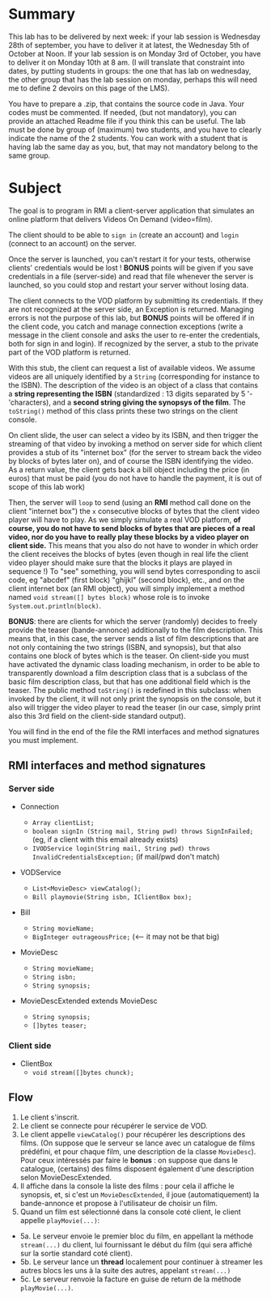# Summary 

This lab has to be delivered by next week: 
if your lab session is Wednesday 28th of september, you have to deliver it at latest, the Wednesday 5th of October at Noon. 
If your lab session is on Monday 3rd of October, you have to deliver it on Monday 10th at 8 am. 
(I will translate that constraint into dates, by putting students in groups: the one that has lab on wednesday, the other group that has the lab session on monday, perhaps this will need me to define 2 devoirs on this page of the LMS).

You have to prepare a .zip, that contains the source code in Java. 
Your codes must be commented. If needed, (but not mandatory), you can provide an attached Readme file if you think this can be useful.
The lab must be done by group of (maximum) two students, and you have to clearly indicate the name of the 2 students. 
You can work with a student that is having lab the same day as you, but, that may not mandatory belong to the same group.

# Subject

The goal is to program in RMI a client-server application that simulates an online platform that delivers Videos On Demand (video=film).

The client should to be able to `sign in` (create an account) and `login` (connect to an account) on the server.

Once the server is launched, you can't restart it for your tests, otherwise clients' credentials would be lost ! 
**BONUS** points will be given if you save credentials in a file (server-side) and read that file whenever the server is launched, 
so you could stop and restart your server without losing data.

The client connects to the VOD platform by submitting its credentials. 
If they are not recognized at the server side, an Exception is returned.
Managing errors is not the purpose of this lab, 
but **BONUS** points will be offered if in the client code, you catch and manage connection exceptions 
(write a message in the client console and asks the user to re-enter the credentials, both for sign in and login).
If recognized by the server, a stub to the private part of the VOD platform is returned.

With this stub, the client can request a list of available videos. 
We assume videos are all uniquely identified by a `String` 
(corresponding for instance to the ISBN). 
The description of the video is an object of a class that contains a **string representing the ISBN** 
(standardized : 13 digits separated by 5 '-'characters), 
and a **second string giving the synopsys of the film**. 
The `toString()` method of this class prints these two strings on the client console.

On client slide, the user can select a video by its ISBN, 
and then trigger the streaming of that video by invoking a method on server side for which client provides
a stub of its "internet box" (for the server to stream back the video by blocks of bytes later on), 
and of course the ISBN identifying the video. As a return value, the client gets back a bill object including the price (in euros) that must be paid 
(you do not have to handle the payment, it is out of scope of this lab work)

Then, the server will `loop` to send (using an **RMI** method call done on the client "internet box") the `x` consecutive blocks of bytes that the client video player will have to play. 
As we simply simulate a real VOD platform, **of course, you do not have to send blocks of bytes that are pieces of a real video, nor do you have to really play these blocks by a video player on client side.**
This means that you also do not have to wonder in which order the client receives the blocks of bytes 
(even though in real life the client video player should make sure that the blocks it plays are played in sequence !) 
To "see" something, you will send bytes corresponding to ascii code, eg "abcdef" (first block) "ghijkl" (second block), etc., 
and on the client internet box (an RMI object), you will simply implement a method named `void stream([] bytes block)` whose role is to invoke `System.out.println(block)`.

**BONUS**: there are clients for which the server (randomly) decides to freely provide the teaser (bande-annonce) additionally to the film description.
This means that, in this case, the server sends a list of film descriptions that are not only containing the two strings (ISBN, and synopsis), but that also contains one block of bytes which is the teaser.
On client-side you must have activated the dynamic class loading mechanism, in order to be able to transparently download a film description class that is a subclass of the basic film description class, 
but that has one additional field which is the teaser. 
The public method `toString()` is redefined in this subclass: when invoked by the client, 
it will not only print the synopsis on the console, but it also will trigger the video player to read the teaser 
(in our case, simply print also this 3rd field on the client-side standard output).

You will find in the end of the file the RMI interfaces and method signatures you must implement.
## RMI interfaces and method signatures

### Server side
- Connection
  - `Array clientList;`
  - `boolean signIn (String mail, String pwd) throws SignInFailed;` (eg, if a client with this email already exists)
  - `IVODService login(String mail, String pwd) throws InvalidCredentialsException;` (if mail/pwd don't match)

- VODService
  - `List<MovieDesc> viewCatalog();` 
  - `Bill playmovie(String isbn, IClientBox box);`

- Bill 
  - `String movieName;`
  - `BigInteger outrageousPrice;` (<-- it may not be that big)

- MovieDesc
  - `String movieName;`
  - `String isbn;`
  - `String synopsis;`

- MovieDescExtended extends MovieDesc
  - `String synopsis;`
  - `[]bytes teaser;`

### Client side
- ClientBox
  - `void stream([]bytes chunck);`

## Flow

1. Le client s'inscrit.
2. Le client se connecte pour récupérer le service de VOD.
3. Le client appelle `viewCatalog()` pour récupérer les descriptions des films. 
(On suppose que le serveur se lance avec un catalogue de films prédéfini, et pour chaque film, une description de la classe `MovieDesc`).
Pour ceux intéressés par faire le **bonus** : 
on suppose que dans le catalogue, (certains) des films disposent également d'une description selon MovieDescExtended.
4. Il affiche dans la console la liste des films : 
pour cela il affiche le synopsis, et, si c'est un `MovieDescExtended`, il joue (automatiquement) la bande-annonce et propose à l'utilisateur de choisir un film.
5. Quand un film est sélectionné dans la console coté client, le client appelle `playMovie(...)`:
  - 5a\. Le serveur envoie le premier bloc du film, en appellant la méthode `stream(...)` du client, lui fournissant le début du film 
(qui sera affiché sur la sortie standard coté client).
  - 5b\. Le serveur lance un **thread** localement pour continuer à streamer les autres blocs les uns à la suite des autres, appelant `stream(...)`
  - 5c\. Le serveur renvoie la facture en guise de return de la méthode `playMovie(...)`.
